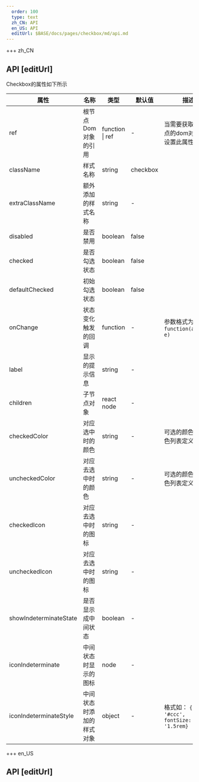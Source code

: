 ```yaml
---   
  order: 100
  type: text
  zh_CN: API
  en_US: API
  editUrl: $BASE/docs/pages/checkbox/md/api.md
---      
```


+++  zh_CN
## API [editUrl]     
Checkbox的属性如下所示    

| 属性 | 名称 | 类型 | 默认值 | 描述 |
| --- | --- | --- | --- | --- |
| ref | 根节点Dom对象的引用 | function \| ref | - | 当需要获取到根节点的dom对象时可设置此属性 |
| className | 样式名称 | string | checkbox |  |
| extraClassName | 额外添加的样式名称 | string | - |  |
| disabled | 是否禁用 | boolean | false |  |
| checked | 是否勾选状态 | boolean | false |  |
| defaultChecked | 初始勾选状态 | boolean | false |  |
| onChange | 状态变化触发的回调 | function | - | 参数格式为： <Code>function(active, e)</Code> |
| label | 显示的提示信息 | string | - |  |
| children | 子节点对象 | react node | - |  |
| checkedColor | 对应选中时的颜色 | string | - | 可选的颜色参见颜色列表定义 |
| uncheckedColor | 对应去选中时的颜色 | string | - | 可选的颜色参见颜色列表定义 |
| checkedIcon | 对应去选中时的图标 | string | - |  |
| uncheckedIcon | 对应去选中时的图标 | string | - |  |
| showIndeterminateState | 是否显示成中间状态 | boolean | - |  |
| iconIndeterminate | 中间状态时显示的图标 | node | - |  |
| iconIndeterminateStyle | 中间状态时添加的样式对象 | object | - | 格式如： <Code>{color: '#ccc', fontSize: '1.5rem}</Code>  |

+++ en_US
## API [editUrl]     

